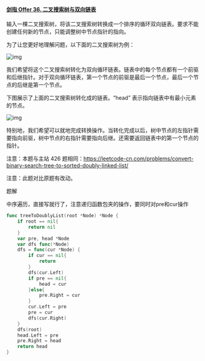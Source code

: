 #### [剑指 Offer 36. 二叉搜索树与双向链表](https://leetcode.cn/problems/er-cha-sou-suo-shu-yu-shuang-xiang-lian-biao-lcof/)

输入一棵二叉搜索树，将该二叉搜索树转换成一个排序的循环双向链表。要求不能创建任何新的节点，只能调整树中节点指针的指向。

 

为了让您更好地理解问题，以下面的二叉搜索树为例：

 ![img](https://assets.leetcode.com/uploads/2018/10/12/bstdlloriginalbst.png)

我们希望将这个二叉搜索树转化为双向循环链表。链表中的每个节点都有一个前驱和后继指针。对于双向循环链表，第一个节点的前驱是最后一个节点，最后一个节点的后继是第一个节点。

下图展示了上面的二叉搜索树转化成的链表。“head” 表示指向链表中有最小元素的节点。

 ![img](https://assets.leetcode.com/uploads/2018/10/12/bstdllreturndll.png)

特别地，我们希望可以就地完成转换操作。当转化完成以后，树中节点的左指针需要指向前驱，树中节点的右指针需要指向后继。还需要返回链表中的第一个节点的指针。

 

注意：本题与主站 426 题相同：https://leetcode-cn.com/problems/convert-binary-search-tree-to-sorted-doubly-linked-list/

注意：此题对比原题有改动。





题解

中序遍历，直接写就行了，注意递归函数包夹的操作，要同时对pre和cur操作

```go
func treeToDoublyList(root *Node) *Node {
    if root == nil{
        return nil
    }
    var pre, head *Node
    var dfs func(*Node)
    dfs = func(cur *Node) {
        if cur == nil{
            return
        }
        dfs(cur.Left)
        if pre == nil{
            head = cur
        }else{
            pre.Right = cur
        }
        cur.Left = pre
        pre = cur
        dfs(cur.Right)
    }
    dfs(root)
    head.Left = pre
    pre.Right = head
    return head
}
```

